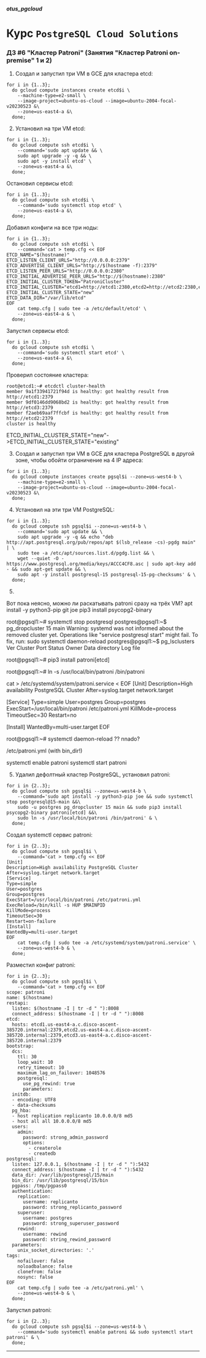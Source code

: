 ##### otus_pgcloud
# Курс `PostgreSQL Cloud Solutions`
### ДЗ #6 "Кластер Patroni" (Занятия "Кластер Patroni on-premise" 1 и 2)

1. Создал и запустил три VM в GCE для кластера etcd:
```
for i in {1..3};
  do gcloud compute instances create etcd$i \
    --machine-type=e2-small \
    --image-project=ubuntu-os-cloud --image=ubuntu-2004-focal-v20230523 &\
    --zone=us-east4-a &\
  done;  
```

2. Установил на три VM etcd:
```
for i in {1..3};
  do gcloud compute ssh etcd$i \
    --command='sudo apt update && \
    sudo apt upgrade -y -q && \
    sudo apt -y install etcd' \
    --zone=us-east4-a &\
  done;
```

Остановил сервисы etcd:
```
for i in {1..3};
  do gcloud compute ssh etcd$i \
    --command='sudo systemctl stop etcd' \
    --zone=us-east4-a &\
  done;
```

Добавил конфиги на все три ноды:
```
for i in {1..3};
  do gcloud compute ssh etcd$i \
    --command='cat > temp.cfg << EOF 
ETCD_NAME="$(hostname)"
ETCD_LISTEN_CLIENT_URLS="http://0.0.0.0:2379"
ETCD_ADVERTISE_CLIENT_URLS="http://$(hostname -f):2379"
ETCD_LISTEN_PEER_URLS="http://0.0.0.0:2380"
ETCD_INITIAL_ADVERTISE_PEER_URLS="http://$(hostname):2380"
ETCD_INITIAL_CLUSTER_TOKEN="PatroniCluster"
ETCD_INITIAL_CLUSTER="etcd1=http://etcd1:2380,etcd2=http://etcd2:2380,etcd3=http://etcd3:2380"
ETCD_INITIAL_CLUSTER_STATE="new"
ETCD_DATA_DIR="/var/lib/etcd"
EOF
    cat temp.cfg | sudo tee -a /etc/default/etcd' \
    --zone=us-east4-a & \
  done;
```

Запустил сервисы etcd:
```
for i in {1..3};
  do gcloud compute ssh etcd$i \
    --command='sudo systemctl start etcd' \
    --zone=us-east4-a &\
  done;
```

Проверил состояние кластера:
```
root@etcd1:~# etcdctl cluster-health
member 9a1f33941721f94d is healthy: got healthy result from http://etcd1:2379
member 9df0146dd9068bd2 is healthy: got healthy result from http://etcd3:2379
member f2aeb69aaf7ffcbf is healthy: got healthy result from http://etcd2:2379
cluster is healthy
```

ETCD_INITIAL_CLUSTER_STATE="new"->ETCD_INITIAL_CLUSTER_STATE="existing"


3. Создал и запустил три VM в GCE для кластера PostgreSQL в другой зоне,
чтобы обойти ограничение на 4 IP адреса:
```
for i in {1..3};
  do gcloud compute instances create pgsql$i --zone=us-west4-b \
    --machine-type=e2-small \
    --image-project=ubuntu-os-cloud --image=ubuntu-2004-focal-v20230523 &\
  done;  
```

4. Установил на эти три VM PostgreSQL:
```
for i in {1..3};
  do gcloud compute ssh pgsql$i --zone=us-west4-b \
    --command='sudo apt update && \
    sudo apt upgrade -y -q && echo "deb http://apt.postgresql.org/pub/repos/apt $(lsb_release -cs)-pgdg main" | \
    sudo tee -a /etc/apt/sources.list.d/pgdg.list && \
    wget --quiet -O - https://www.postgresql.org/media/keys/ACCC4CF8.asc | sudo apt-key add - && sudo apt-get update && \
    sudo apt -y install postgresql-15 postgresql-15-pg-checksums' & \
  done;
```

5. 
Вот пока неясно, можно ли раскатывать patroni сразу на трёх VM?
apt install -y python3-pip git joe
pip3 install psycopg2-binary

root@pgsql1:~# systemctl stop postgresql
postgres@pgsql1:~$ pg_dropcluster 15 main
Warning: systemd was not informed about the removed cluster yet. Operations like "service postgresql start" might fail. To fix, run:
  sudo systemctl daemon-reload
postgres@pgsql1:~$ pg_lsclusters 
Ver Cluster Port Status Owner Data directory Log file

root@pgsql1:~# pip3 install patroni[etcd]

root@pgsql1:~# ln -s /usr/local/bin/patroni /bin/patroni

cat > /etc/systemd/system/patroni.service < EOF
[Unit]
Description=High availability PostgreSQL Cluster
After=syslog.target network.target

[Service]
Type=simple
User=postgres
Group=postgres
ExecStart=/usr/local/bin/patroni /etc/patroni.yml
KillMode=process
TimeoutSec=30
Restart=no

[Install]
WantedBy=multi-user.target
EOF

root@pgsql1:~# systemctl daemon-reload ?? nnado?

/etc/patroni.yml (with bin_dir!)

systemctl enable patroni
systemctl start patroni

5. Удалил дефолтный кластер PostgreSQL, установил patroni:
```
for i in {2..3};
  do gcloud compute ssh pgsql$i --zone=us-west4-b \
    --command='sudo apt install -y python3-pip joe && sudo systemctl stop postgresql@15-main &&\
    sudo -u postgres pg_dropcluster 15 main && sudo pip3 install psycopg2-binary patroni[etcd] &&\
    sudo ln -s /usr/local/bin/patroni /bin/patroni' & \
  done;
```

Создал systemctl сервис patroni:
```
for i in {2..3};
  do gcloud compute ssh pgsql$i \
    --command='cat > temp.cfg << EOF 
[Unit]
Description=High availability PostgreSQL Cluster
After=syslog.target network.target
[Service]
Type=simple
User=postgres
Group=postgres
ExecStart=/usr/local/bin/patroni /etc/patroni.yml
ExecReload=/bin/kill -s HUP $MAINPID
KillMode=process
TimeoutSec=30
Restart=on-failure
[Install]
WantedBy=multi-user.target
EOF
    cat temp.cfg | sudo tee -a /etc/systemd/system/patroni.service' \
    --zone=us-west4-b & \
  done;
```

Разместил конфиг patroni:

```
for i in {2..3};
  do gcloud compute ssh pgsql$i \
    --command='cat > temp.cfg << EOF
scope: patroni
name: $(hostname)
restapi:
  listen: $(hostname -I | tr -d " "):8008
  connect_address: $(hostname -I | tr -d " "):8008
etcd:
  hosts: etcd1.us-east4-a.c.disco-ascent-385720.internal:2379,etcd2.us-east4-a.c.disco-ascent-385720.internal:2379,etcd3.us-east4-a.c.disco-ascent-385720.internal:2379
bootstrap:
  dcs:
    ttl: 30
    loop_wait: 10
    retry_timeout: 10
    maximum_lag_on_failover: 1048576
    postgresql:
      use_pg_rewind: true
      parameters:
  initdb:
  - encoding: UTF8
  - data-checksums
  pg_hba:
  - host replication replicanto 10.0.0.0/8 md5
  - host all all 10.0.0.0/8 md5
  users:
    admin:
      password: strong_admin_password
      options:
        - createrole
        - createdb
postgresql:
  listen: 127.0.0.1, $(hostname -I | tr -d " "):5432
  connect_address: $(hostname -I | tr -d " "):5432
  data_dir: /var/lib/postgresql/15/main
  bin_dir: /usr/lib/postgresql/15/bin
  pgpass: /tmp/pgpass0
  authentication:
    replication:
      username: replicanto
      password: strong_replicanto_password
    superuser:
      username: postgres
      password: strong_superuser_password
    rewind:
      username: rewind
      password: string_rewind_password
  parameters:
    unix_socket_directories: '.'
tags:
    nofailover: false
    noloadbalance: false
    clonefrom: false
    nosync: false
EOF
    cat temp.cfg | sudo tee -a /etc/patroni.yml' \
    --zone=us-west4-b & \
  done;
```

Запустил patroni:
```
for i in {2..3};
  do gcloud compute ssh pgsql$i --zone=us-west4-b \
    --command='sudo systemctl enable patroni && sudo systemctl start patroni' & \
  done;
```

---
